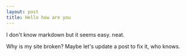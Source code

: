 ```yaml
---
layout: post
title: Hello how are you
---
```


I don't know markdown but it seems easy. neat.

Why is my site broken? Maybe let's update a post to fix it, who knows.